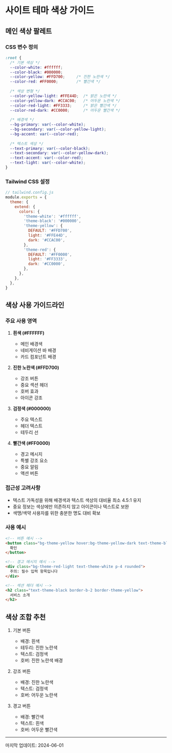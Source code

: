 # 사이트 테마 색상 가이드

## 메인 색상 팔레트

### CSS 변수 정의
```css
:root {
  /* 기본 색상 */
  --color-white: #ffffff;
  --color-black: #000000;
  --color-yellow: #FFD700;     /* 진한 노란색 */
  --color-red: #FF0000;        /* 빨간색 */
  
  /* 색상 변형 */
  --color-yellow-light: #FFE44D;  /* 밝은 노란색 */
  --color-yellow-dark: #CCAC00;   /* 어두운 노란색 */
  --color-red-light: #FF3333;     /* 밝은 빨간색 */
  --color-red-dark: #CC0000;      /* 어두운 빨간색 */
  
  /* 배경색 */
  --bg-primary: var(--color-white);
  --bg-secondary: var(--color-yellow-light);
  --bg-accent: var(--color-red);
  
  /* 텍스트 색상 */
  --text-primary: var(--color-black);
  --text-secondary: var(--color-yellow-dark);
  --text-accent: var(--color-red);
  --text-light: var(--color-white);
}
```

### Tailwind CSS 설정
```javascript
// tailwind.config.js
module.exports = {
  theme: {
    extend: {
      colors: {
        'theme-white': '#ffffff',
        'theme-black': '#000000',
        'theme-yellow': {
          DEFAULT: '#FFD700',
          light: '#FFE44D',
          dark: '#CCAC00',
        },
        'theme-red': {
          DEFAULT: '#FF0000',
          light: '#FF3333',
          dark: '#CC0000',
        },
      },
    },
  },
}
```

## 색상 사용 가이드라인

### 주요 사용 영역
1. **흰색 (#FFFFFF)**
   - 메인 배경색
   - 네비게이션 바 배경
   - 카드 컴포넌트 배경

2. **진한 노란색 (#FFD700)**
   - 강조 버튼
   - 중요 섹션 헤더
   - 호버 효과
   - 아이콘 강조

3. **검정색 (#000000)**
   - 주요 텍스트
   - 헤더 텍스트
   - 테두리 선

4. **빨간색 (#FF0000)**
   - 경고 메시지
   - 특별 강조 요소
   - 중요 알림
   - 액션 버튼

### 접근성 고려사항
- 텍스트 가독성을 위해 배경색과 텍스트 색상의 대비율 최소 4.5:1 유지
- 중요 정보는 색상에만 의존하지 않고 아이콘이나 텍스트로 보완
- 색맹/색약 사용자를 위한 충분한 명도 대비 확보

### 사용 예시
```html
<!-- 버튼 예시 -->
<button class="bg-theme-yellow hover:bg-theme-yellow-dark text-theme-black">
  확인
</button>

<!-- 경고 메시지 예시 -->
<div class="bg-theme-red-light text-theme-white p-4 rounded">
  주의: 필수 입력 항목입니다
</div>

<!-- 섹션 헤더 예시 -->
<h2 class="text-theme-black border-b-2 border-theme-yellow">
  서비스 소개
</h2>
```

## 색상 조합 추천
1. 기본 버튼
   - 배경: 흰색
   - 테두리: 진한 노란색
   - 텍스트: 검정색
   - 호버: 진한 노란색 배경

2. 강조 버튼
   - 배경: 진한 노란색
   - 텍스트: 검정색
   - 호버: 어두운 노란색

3. 경고 버튼
   - 배경: 빨간색
   - 텍스트: 흰색
   - 호버: 어두운 빨간색

---
마지막 업데이트: 2024-06-01 
